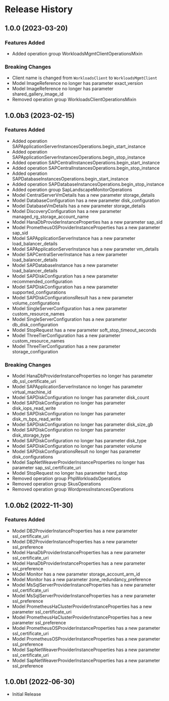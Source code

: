 # Release History

## 1.0.0 (2023-03-20)

### Features Added

  - Added operation group WorkloadsMgmtClientOperationsMixin

### Breaking Changes

  - Client name is changed from `WorkloadsClient` to `WorkloadsMgmtClient`
  - Model ImageReference no longer has parameter exact_version
  - Model ImageReference no longer has parameter shared_gallery_image_id
  - Removed operation group WorkloadsClientOperationsMixin

## 1.0.0b3 (2023-02-15)

### Features Added

  - Added operation SAPApplicationServerInstancesOperations.begin_start_instance
  - Added operation SAPApplicationServerInstancesOperations.begin_stop_instance
  - Added operation SAPCentralInstancesOperations.begin_start_instance
  - Added operation SAPCentralInstancesOperations.begin_stop_instance
  - Added operation SAPDatabaseInstancesOperations.begin_start_instance
  - Added operation SAPDatabaseInstancesOperations.begin_stop_instance
  - Added operation group SapLandscapeMonitorOperations
  - Model CentralServerVmDetails has a new parameter storage_details
  - Model DatabaseConfiguration has a new parameter disk_configuration
  - Model DatabaseVmDetails has a new parameter storage_details
  - Model DiscoveryConfiguration has a new parameter managed_rg_storage_account_name
  - Model HanaDbProviderInstanceProperties has a new parameter sap_sid
  - Model PrometheusOSProviderInstanceProperties has a new parameter sap_sid
  - Model SAPApplicationServerInstance has a new parameter load_balancer_details
  - Model SAPApplicationServerInstance has a new parameter vm_details
  - Model SAPCentralServerInstance has a new parameter load_balancer_details
  - Model SAPDatabaseInstance has a new parameter load_balancer_details
  - Model SAPDiskConfiguration has a new parameter recommended_configuration
  - Model SAPDiskConfiguration has a new parameter supported_configurations
  - Model SAPDiskConfigurationsResult has a new parameter volume_configurations
  - Model SingleServerConfiguration has a new parameter custom_resource_names
  - Model SingleServerConfiguration has a new parameter db_disk_configuration
  - Model StopRequest has a new parameter soft_stop_timeout_seconds
  - Model ThreeTierConfiguration has a new parameter custom_resource_names
  - Model ThreeTierConfiguration has a new parameter storage_configuration

### Breaking Changes

  - Model HanaDbProviderInstanceProperties no longer has parameter db_ssl_certificate_uri
  - Model SAPApplicationServerInstance no longer has parameter virtual_machine_id
  - Model SAPDiskConfiguration no longer has parameter disk_count
  - Model SAPDiskConfiguration no longer has parameter disk_iops_read_write
  - Model SAPDiskConfiguration no longer has parameter disk_m_bps_read_write
  - Model SAPDiskConfiguration no longer has parameter disk_size_gb
  - Model SAPDiskConfiguration no longer has parameter disk_storage_type
  - Model SAPDiskConfiguration no longer has parameter disk_type
  - Model SAPDiskConfiguration no longer has parameter volume
  - Model SAPDiskConfigurationsResult no longer has parameter disk_configurations
  - Model SapNetWeaverProviderInstanceProperties no longer has parameter sap_ssl_certificate_uri
  - Model StopRequest no longer has parameter hard_stop
  - Removed operation group PhpWorkloadsOperations
  - Removed operation group SkusOperations
  - Removed operation group WordpressInstancesOperations

## 1.0.0b2 (2022-11-30)

### Features Added

  - Model DB2ProviderInstanceProperties has a new parameter ssl_certificate_uri
  - Model DB2ProviderInstanceProperties has a new parameter ssl_preference
  - Model HanaDbProviderInstanceProperties has a new parameter ssl_certificate_uri
  - Model HanaDbProviderInstanceProperties has a new parameter ssl_preference
  - Model Monitor has a new parameter storage_account_arm_id
  - Model Monitor has a new parameter zone_redundancy_preference
  - Model MsSqlServerProviderInstanceProperties has a new parameter ssl_certificate_uri
  - Model MsSqlServerProviderInstanceProperties has a new parameter ssl_preference
  - Model PrometheusHaClusterProviderInstanceProperties has a new parameter ssl_certificate_uri
  - Model PrometheusHaClusterProviderInstanceProperties has a new parameter ssl_preference
  - Model PrometheusOSProviderInstanceProperties has a new parameter ssl_certificate_uri
  - Model PrometheusOSProviderInstanceProperties has a new parameter ssl_preference
  - Model SapNetWeaverProviderInstanceProperties has a new parameter ssl_certificate_uri
  - Model SapNetWeaverProviderInstanceProperties has a new parameter ssl_preference

## 1.0.0b1 (2022-06-30)

* Initial Release
